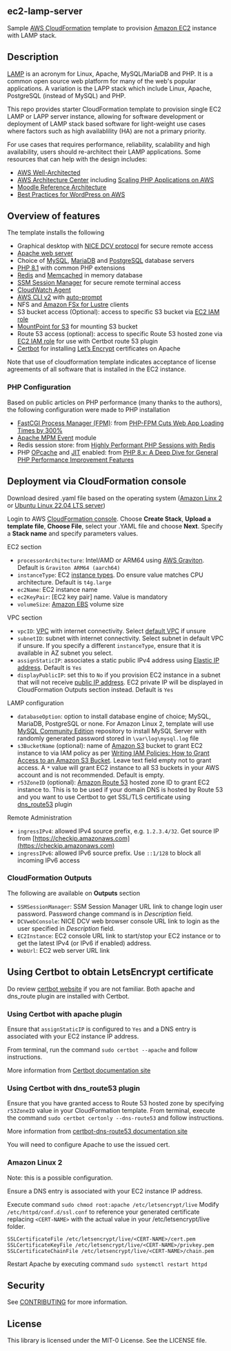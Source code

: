 ## ec2-lamp-server
Sample [AWS CloudFormation](https://aws.amazon.com/cloudformation/) template to provision [Amazon EC2](https://aws.amazon.com/ec2/) instance with LAMP stack.

## Description
[LAMP](https://aws.amazon.com/what-is/lamp-stack/) is an acronym for Linux, Apache, MySQL/MariaDB and PHP. It is a common open source web platform for many of the web's popular applications.  A variation is the LAPP stack which include Linux, Apache, PostgreSQL (instead of MySQL) and PHP. 

This repo provides starter CloudFormation template to provision single EC2 LAMP or LAPP server instance, allowing for software development or deployment of LAMP stack based software for light-weight use cases where factors such as high availablility (HA) are not a primary priority. 

For use cases that requires performance, reliability, scalability and high availability, users should re-architect their LAMP applications. Some resources that can help with the design includes:
- [AWS Well-Architected](https://aws.amazon.com/architecture/well-architected/)
- [AWS Architecture Center](https://aws.amazon.com/architecture) including [Scaling PHP Applications on AWS](https://d1.awsstatic.com/architecture-diagrams/ArchitectureDiagrams/scaling-PHP-applications-on-AWS-ra.pdf)
- [Moodle Reference Architecture](https://docs.aws.amazon.com/architecture-diagrams/latest/moodle-learning-management-system-on-aws/moodle-learning-management-system-on-aws.html)
- [Best Practices for WordPress on AWS](https://docs.aws.amazon.com/whitepapers/latest/best-practices-wordpress/reference-architecture.html)

## Overview of features
The template installs the following
- Graphical desktop with [NICE DCV protocol](https://aws.amazon.com/hpc/dcv/) for secure remote access
- [Apache web server](https://www.apache.org/)
- Choice of [MySQL](https://www.mysql.com/), [MariaDB](https://mariadb.org/) and [PostgreSQL](https://www.postgresql.org/) database servers
- [PHP 8.1](https://www.php.net/releases/8.1/en.php) with common PHP extensions
- [Redis](https://redis.io/) and [Memcached](https://memcached.org/) in memory database
- [SSM Session Manager](https://docs.aws.amazon.com/systems-manager/latest/userguide/session-manager.html) for secure remote terminal access
- [CloudWatch Agent](https://docs.aws.amazon.com/AmazonCloudWatch/latest/monitoring/Install-CloudWatch-Agent.html)
- [AWS CLI v2](https://aws.amazon.com/blogs/developer/aws-cli-v2-is-now-generally-available/) with [auto-prompt](https://docs.aws.amazon.com/cli/latest/userguide/cli-usage-parameters-prompting.html)
- NFS and [Amazon FSx for Lustre](https://aws.amazon.com/fsx/lustre/) clients
- S3 bucket access (Optional): access to specific S3 bucket via [EC2 IAM role](https://docs.aws.amazon.com/AWSEC2/latest/UserGuide/iam-roles-for-amazon-ec2.html)
- [MountPoint for S3](https://aws.amazon.com/blogs/aws/mountpoint-for-amazon-s3-generally-available-and-ready-for-production-workloads/) for mounting S3 bucket
- Route 53 access (optional): access to specific Route 53 hosted zone via [EC2 IAM role](https://docs.aws.amazon.com/AWSEC2/latest/UserGuide/iam-roles-for-amazon-ec2.html) for use with Certbot route 53 plugin
- [Certbot](https://certbot.eff.org/) for installing [Let’s Encrypt](https://letsencrypt.org/) certificates on Apache

  
Note that use of cloudformation template indicates acceptance of license agreements of all software that is installed in the EC2 instance. 


### PHP Configuration
Based on public articles on PHP performance (many thanks to the authors), the following configuration were made to PHP installation

- [FastCGI Process Manager (FPM)](https://www.php.net/manual/en/install.fpm.php): from [PHP-FPM Cuts Web App Loading Times by 300%](https://www.cloudways.com/blog/php-fpm-on-cloud/) 
- [Apache MPM Event](https://httpd.apache.org/docs/2.4/mod/event.html) module
- Redis session store: from [Highly Performant PHP Sessions with Redis](https://levelup.gitconnected.com/highly-performant-php-sessions-with-redis-b2dc17b4f4e4)
- PHP [OPcache](https://www.php.net/manual/en/book.opcache.php) and [JIT](https://php.watch/versions/8.0/JIT) enabled: from [PHP 8.x: A Deep Dive for General PHP Performance Improvement Features](https://accesto.com/blog/php-performance-improvement-features/)


## Deployment via CloudFormation console
Download desired .yaml file based on the operating system ([Amazon Linx 2](https://aws.amazon.com/amazon-linux-2/) or [Ubuntu Linux 22.04 LTS server](https://releases.ubuntu.com/jammy/)) 

Login to AWS [CloudFormation console](https://console.aws.amazon.com/cloudformation/home#/stacks/create/template). Choose **Create Stack**, **Upload a template file**, **Choose File**, select your .YAML file and choose **Next**. Specify a **Stack name** and specify parameters values. 

EC2 section
- `processorArchitecture`: Intel/AMD or ARM64 using [AWS Graviton](https://aws.amazon.com/ec2/graviton/). Default is `Graviton ARM64 (aarch64)`
- `instanceType`: EC2 [instance types](https://aws.amazon.com/ec2/instance-types/). Do ensure value matches CPU architecture. Default is `t4g.large`
- `ec2Name`: EC2 instance name 
- `ec2KeyPair`: [EC2 key pair] name. Value is mandatory
- `volumeSize`: [Amazon EBS](https://docs.aws.amazon.com/AWSEC2/latest/UserGuide/AmazonEBS.html) volume size

VPC section
- `vpcID`: [VPC](https://docs.aws.amazon.com/vpc/latest/userguide/what-is-amazon-vpc.html) with internet connectivity. Select [default VPC](https://docs.aws.amazon.com/vpc/latest/userguide/default-vpc.html) if unsure
- `subnetID`: subnet with internet connectivity. Select subnet in default VPC if unsure. If you specify a different `instanceType`, ensure that it is available in AZ subnet you select. 
- `assignStaticIP`: associates a static public IPv4 address using [Elastic IP address](https://docs.aws.amazon.com/AWSEC2/latest/UserGuide/elastic-ip-addresses-eip.html). Default is `Yes`
- `displayPublicIP`: set this to `No` if you provision EC2 instance in a subnet that will not receive [public IP address](https://docs.aws.amazon.com/AWSEC2/latest/UserGuide/using-instance-addressing.html#concepts-public-addresses). EC2 private IP will be displayed in CloudFormation Outputs section instead. Default is `Yes`

LAMP configuration
- `databaseOption`: option to install database engine of choice;  MySQL, MariaDB, PostgreSQL or none. For Amazon Linux 2, template will use [MySQL Community Edition](https://www.mysql.com/products/community/) repository to install MySQL Server with randomly generated password stored in `\var\log\mysql.log` file
- `s3BucketName` (optional): name of [Amazon S3](https://aws.amazon.com/s3/) bucket to grant EC2 instance to via IAM policy as per [Writing IAM Policies: How to Grant Access to an Amazon S3 Bucket](https://aws.amazon.com/blogs/security/writing-iam-policies-how-to-grant-access-to-an-amazon-s3-bucket/).  Leave text field empty not to grant access. A `*` value will grant EC2 instance to all S3 buckets in your AWS account and is not recommended. Default is empty.
- `r53ZoneID` (optional): [Amazon Route 53](https://aws.amazon.com/route53/) hosted zone ID to grant EC2 instance to. This is to be used if your domain DNS is hosted by Route 53 and you want to use Certbot to get SSL/TLS certificate using [dns_route53](https://certbot-dns-route53.readthedocs.io/) plugin

Remote Administration
- `ingressIPv4`: allowed IPv4 source prefix, e.g. `1.2.3.4/32`. Get source IP from [https://checkip.amazonaws.com](https://checkip.amazonaws.com)
- `ingressIPv6`: allowed IPv6 source prefix. Use `::1/128` to block all incoming IPv6 access


### CloudFormation Outputs
The following are available on **Outputs** section 
- `SSMSessionManager`: SSM Session Manager URL link to change login user password. Password change command is in *Description* field.
- `DCVwebConsole`: NICE DCV web browser console URL link to login as the user specified in *Description* field. 
- `EC2Instance`: EC2 console URL link to start/stop your EC2 instance or to get the latest IPv4 (or IPv6 if enabled) address.
- `WebUrl`: EC2 web server URL link

## Using Certbot to obtain LetsEncrypt certificate
Do review [certbot website](https://certbot.eff.org/) if you are not familiar.
Both apache and dns_route plugin are installed with Certbot.

### Using Certbot with apache plugin
Ensure that `assignStaticIP` is configured to `Yes` and a DNS entry is associated with your EC2 instance IP address.

From terminal, run the command `sudo certbot --apache` and follow instructions.

More information from [Certbot documentation site](https://eff-certbot.readthedocs.io/en/stable/using.html#apache)

### Using Certbot with dns_route53 plugin
Ensure that you have granted access to Route 53 hosted zone by specifying `r53ZoneID` value in your CloudFormation template.
From terminal, execute the command `sudo certbot certonly --dns-route53` and follow instructions.  

More information from [certbot-dns-route53 documentation site](https://certbot-dns-route53.readthedocs.io)


You will need to configure Apache to use the issued cert. 

### Amazon Linux 2
Note: this is a possible configuration. 

Ensure a DNS entry is associated with your EC2 instance IP address.

Execute command `sudo chmod root:apache /etc/letsencrypt/live`
Modify `/etc/httpd/conf.d/ssl.conf` to reference your generated certificate replacing `<CERT-NAME>` with the actual value in your /etc/letsencrypt/live folder.
```
SSLCertificateFile /etc/letsencrypt/live/<CERT-NAME>/cert.pem
SSLCertificateKeyFile /etc/letsencrypt/live/<CERT-NAME>/privkey.pem
SSLCertificateChainFile /etc/letsencrypt/live/<CERT-NAME>/chain.pem
```
Restart Apache by executing command `sudo systemctl restart httpd`

## Security

See [CONTRIBUTING](CONTRIBUTING.md#security-issue-notifications) for more information.

## License

This library is licensed under the MIT-0 License. See the LICENSE file.

